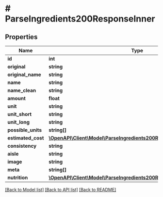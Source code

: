 # # ParseIngredients200ResponseInner

## Properties

Name | Type | Description | Notes
------------ | ------------- | ------------- | -------------
**id** | **int** |  |
**original** | **string** |  |
**original_name** | **string** |  |
**name** | **string** |  |
**name_clean** | **string** |  |
**amount** | **float** |  |
**unit** | **string** |  |
**unit_short** | **string** |  |
**unit_long** | **string** |  |
**possible_units** | **string[]** |  |
**estimated_cost** | [**\OpenAPI\Client\Model\ParseIngredients200ResponseInnerEstimatedCost**](ParseIngredients200ResponseInnerEstimatedCost.md) |  |
**consistency** | **string** |  |
**aisle** | **string** |  |
**image** | **string** |  |
**meta** | **string[]** |  |
**nutrition** | [**\OpenAPI\Client\Model\ParseIngredients200ResponseInnerNutrition**](ParseIngredients200ResponseInnerNutrition.md) |  |

[[Back to Model list]](../../README.md#models) [[Back to API list]](../../README.md#endpoints) [[Back to README]](../../README.md)

